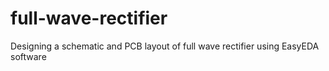 # full-wave-rectifier
Designing a schematic and PCB layout of full wave rectifier using EasyEDA software
